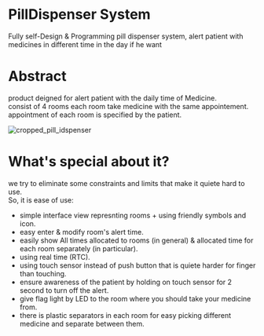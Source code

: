 # PillDispenser System
Fully self-Design &amp; Programming pill dispenser system, alert patient with medicines in different time in the day if he want

# Abstract
product deigned for alert patient with the daily time of Medicine. </br>
consist of 4 rooms each room take medicine with the same appointement. </br>
appointment of each room is specified by the patient. </br>

![cropped_pill_idspenser](https://github.com/ahmed-kamal91/PillDispenser_System/assets/91970695/759ece4c-26dd-4b01-95c5-c218d45d3a5d)

# What's special about it?
we try to eliminate some constraints and limits that make it quiete hard to use. </br>
So, it is ease of use: </br>
  * simple interface view represnting rooms + using friendly symbols and icon.  
  * easy enter & modify room's alert time.
  * easily show All times allocated to rooms (in general) & allocated time for each room separately (in particular).
  * using real time (RTC).
  * using touch sensor instead of push button that is quiete harder for finger than touching.
  * ensure awareness of the patient by holding on touch sensor for 2 second to turn off the alert.
  * give flag light by LED to the room where you should take your medicine from.
  * there is plastic separators in each room for easy picking different medicine and separate between them.
